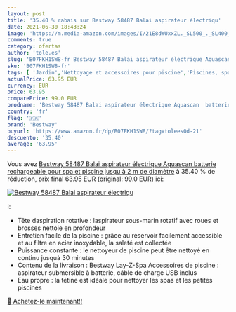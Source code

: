 ```yaml
---
layout: post
title: '35.40 % rabais sur Bestway 58487 Balai aspirateur électriqu'
date: 2021-06-30 18:43:24
image: 'https://m.media-amazon.com/images/I/21E8dWUxxZL._SL500_._SL400_.jpg'
comments: true
category: ofertas
author: 'tole.es'
slug: 'B07FKH1SW8-fr Bestway 58487 Balai aspirateur électrique Aquascan...'
sku: 'B07FKH1SW8-fr'
tags: [ 'Jardin','Nettoyage et accessoires pour piscine','Piscines, spas et accessoires','bestway', ]
actualPrice: 63.95 EUR
currency: EUR
price: 63.95
comparePrice: 99.0 EUR
prodname: 'Bestway 58487 Balai aspirateur électrique Aquascan  batterie rechargeable pour spa et piscine jusqu à 2 m de diamètre'
country: 'fr'
flag: '🇫🇷'
brand: 'Bestway'
buyurl: 'https://www.amazon.fr/dp/B07FKH1SW8/?tag=tolees0d-21'
descuento: '35.40'
average: '63.95'
---
```


Vous avez [Bestway 58487 Balai aspirateur électrique Aquascan  batterie rechargeable pour spa et piscine jusqu à 2 m de diamètre](https://www.amazon.fr/dp/B07FKH1SW8/?tag=tolees0d-21)  à  35.40 % de réduction, prix final  63.95 EUR (original: 99.0 EUR) ici:

[![Bestway 58487 Balai aspirateur électriqu](https://m.media-amazon.com/images/I/21E8dWUxxZL._SL500_._SL400_.jpg)](https://www.amazon.fr/dp/B07FKH1SW8/?tag=tolees0d-21)

ℹ️:

- Tête daspiration rotative : laspirateur sous-marin rotatif avec roues et brosses nettoie en profondeur
- Entretien facile de la piscine : grâce au réservoir facilement accessible et au filtre en acier inoxydable, la saleté est collectée
- Puissance constante : le nettoyeur de piscine peut être nettoyé en continu jusquà 30 minutes
- Contenu de la livraison : Bestway Lay-Z-Spa Accessoires de piscine : aspirateur submersible à batterie, câble de charge USB inclus
- Eau propre : la tétine est idéale pour nettoyer les spas et les petites piscines

[🛒 Achetez-le maintenant!!](https://www.amazon.fr/dp/B07FKH1SW8/?tag=tolees0d-21)
